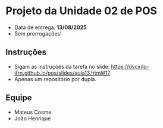 # Projeto da Unidade 02 de POS
- Data de entrega: **13/08/2025**
- Sem prorrogações!

## Instruções
- Sigam as instruções da tarefa no slide: https://dvcirilo-ifrn.github.io/pos/slides/aula13.html#17
- Apenas um repositório por dupla.

## Equipe
- Mateus Cosme
- João Henrique
